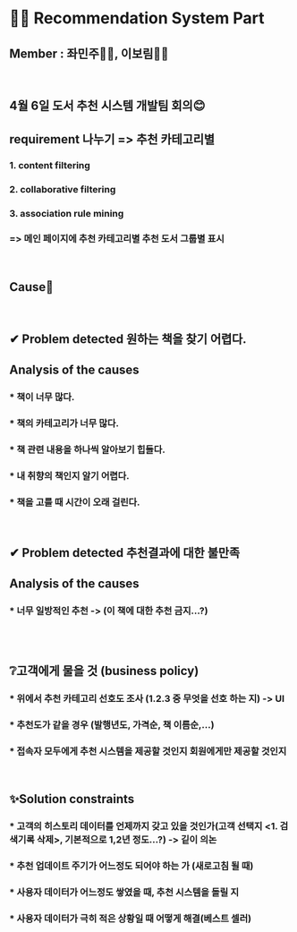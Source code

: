 # 🕵️‍♂️ Recommendation System Part

## Member : 좌민주👩‍🔬, 이보림👩‍🔬


<br>

## 4월 6일 도서 추천 시스템 개발팀 회의😊

## requirement 나누기 => 추천 카테고리별
### 1. content filtering
### 2. collaborative filtering
### 3. association rule mining
### => 메인 페이지에 추천 카테고리별 추천 도서 그룹별 표시

<br>

## Cause🤔

<br>

## ✔ Problem detected 원하는 책을 찾기 어렵다.
## Analysis of the causes
### * 책이 너무 많다.
### * 책의 카테고리가 너무 많다.
### * 책 관련 내용을 하나씩 알아보기 힙들다.
### * 내 취향의 책인지 알기 어렵다.
### * 책을 고를 때 시간이 오래 걸린다.

<br>

## ✔ Problem detected 추천결과에 대한 불만족
## Analysis of the causes
### * 너무 일방적인 추천 -> (이 책에 대한 추천 금지...?)

<br>

<br>

## ❔고객에게 물을 것 (business policy)
### * 위에서 추천 카테고리 선호도 조사 (1.2.3 중 무엇을 선호 하는 지) -> UI
### * 추천도가 같을 경우 (발행년도, 가격순, 책 이름순,...)
### * 접속자 모두에게 추천 시스템을 제공할 것인지 회원에게만 제공할 것인지

<br>

## ✨Solution constraints
### * 고객의 히스토리 데이터를 언제까지 갖고 있을 것인가(고객 선택지 <1. 검색기록 삭제>, 기본적으로 1,2년 정도...?) -> 깉이 의논
### * 추천 업데이트 주기가 어느정도 되어야 하는 가 (새로고침 될 때)
### * 사용자 데이터가 어느정도 쌓였을 때, 추천 시스템을 돌릴 지
### * 사용자 데이터가 극히 적은 상황일 때  어떻게 해결(베스트 셀러)






